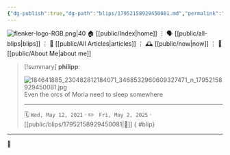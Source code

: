 ```yaml
---
{"dg-publish":true,"dg-path":"blips/17952158929450081.md","permalink":"/blips/17952158929450081/","title":"philipp on instagram @ 2021-05-12"}
---
```



<div class="transclusion internal-embed is-loaded"><div class="markdown-embed">




![flenker-logo-RGB.png|40](/img/user/attachments/flenker-logo-RGB.png)
🏠 [[public/Index\|home]]  ⋮ 🗣️ [[public/all-blips\|blips]] ⋮  📝 [[public/All Articles\|articles]]  ⋮ 🕰️ [[public/now\|now]] ⋮ 🪪 [[public/About Me\|about me]]


</div></div>


> [!summary] **philipp**:
>
> ![184641885_230482812184071_3468532960609327471_n_17952158929450081.jpg](/img/user/attachments/184641885_230482812184071_3468532960609327471_n_17952158929450081.jpg)
> Even the orcs of Moria need to sleep somewhere
> - - -
>
> 🗓️ <code>Wed, May 12, 2021</code>  · ✏️ <code> Fri, May 2, 2025</code>  · [[public/blips/17952158929450081\|🔗]]
{ #blip}


- - -

 👾
